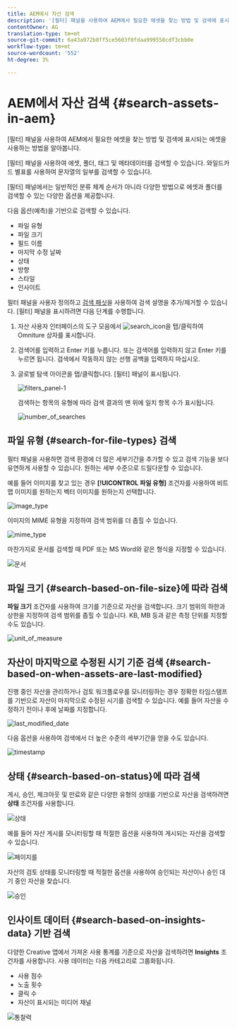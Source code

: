 ```yaml
---
title: AEM에서 자산 검색
description: '[필터] 패널을 사용하여 AEM에서 필요한 에셋을 찾는 방법 및 검색에 표시되는 에셋을 사용하는 방법을 알아봅니다.'
contentOwner: AG
translation-type: tm+mt
source-git-commit: 6a43a972b8ff5ce5603f0fdaa999558cdf3cbb0e
workflow-type: tm+mt
source-wordcount: '552'
ht-degree: 3%

---
```



# AEM에서 자산 검색 {#search-assets-in-aem}

[필터] 패널을 사용하여 AEM에서 필요한 에셋을 찾는 방법 및 검색에 표시되는 에셋을 사용하는 방법을 알아봅니다.

[필터] 패널을 사용하여 에셋, 폴더, 태그 및 메타데이터를 검색할 수 있습니다. 와일드카드 별표를 사용하여 문자열의 일부를 검색할 수 있습니다.

[필터] 패널에서는 일반적인 분류 체계 순서가 아니라 다양한 방법으로 에셋과 폴더를 검색할 수 있는 다양한 옵션을 제공합니다.

다음 옵션(예측)을 기반으로 검색할 수 있습니다.

* 파일 유형
* 파일 크기
* 필드 이름
* 마지막 수정 날짜
* 상태
* 방향
* 스타일
* 인사이트

<!-- TBD keystroke 65 article and port applicable changes here. This content goes. -->

필터 패널을 사용자 정의하고 [검색 패싯](search-facets.md)을 사용하여 검색 설명을 추가/제거할 수 있습니다. [필터] 패널을 표시하려면 다음 단계를 수행합니다.

1. 자산 사용자 인터페이스의 도구 모음에서 ![search_icon](assets/search_icon.png)을 탭/클릭하여 Omniture 상자를 표시합니다.
1. 검색어를 입력하고 Enter 키를 누릅니다. 또는 검색어를 입력하지 않고 Enter 키를 누르면 됩니다. 검색에서 작동하지 않는 선행 공백을 입력하지 마십시오.

1. 글로벌 탐색 아이콘을 탭/클릭합니다. [필터] 패널이 표시됩니다.

   ![filters_panel-1](assets/filters_panel-1.png)

   검색하는 항목의 유형에 따라 검색 결과의 맨 위에 일치 항목 수가 표시됩니다.

   ![number_of_searches](assets/number_of_searches.png)

## 파일 유형 {#search-for-file-types} 검색

필터 패널을 사용하면 검색 환경에 더 많은 세부기간을 추가할 수 있고 검색 기능을 보다 유연하게 사용할 수 있습니다. 원하는 세부 수준으로 드릴다운할 수 있습니다.

예를 들어 이미지를 찾고 있는 경우 **[!UICONTROL 파일 유형]** 조건자를 사용하여 비트맵 이미지를 원하는지 벡터 이미지를 원하는지 선택합니다.

![image_type](assets/image_type.png)

이미지의 MIME 유형을 지정하여 검색 범위를 더 좁힐 수 있습니다.

![mime_type](assets/mime_type.png)

마찬가지로 문서를 검색할 때 PDF 또는 MS Word와 같은 형식을 지정할 수 있습니다.

![문서](assets/documents.png)

## 파일 크기 {#search-based-on-file-size}에 따라 검색

**파일 크기** 조건자를 사용하여 크기를 기준으로 자산을 검색합니다. 크기 범위의 하한과 상한을 지정하여 검색 범위를 좁힐 수 있습니다. KB, MB 등과 같은 측정 단위를 지정할 수도 있습니다.

![unit_of_measure](assets/unit_of_measure.png)

## 자산이 마지막으로 수정된 시기 기준 검색 {#search-based-on-when-assets-are-last-modified}

진행 중인 자산을 관리하거나 검토 워크플로우를 모니터링하는 경우 정확한 타임스탬프를 기반으로 자산이 마지막으로 수정된 시기를 검색할 수 있습니다. 예를 들어 자산을 수정하기 전이나 후에 날짜를 지정합니다.

![last_modified_date](assets/last_modified_dates.png)

다음 옵션을 사용하여 검색에서 더 높은 수준의 세부기간을 얻을 수도 있습니다.

![timestamp](assets/timestamp.png)

## 상태 {#search-based-on-status}에 따라 검색

게시, 승인, 체크아웃 및 만료와 같은 다양한 유형의 상태를 기반으로 자산을 검색하려면 **상태** 조건자를 사용합니다.

![상태](assets/status.png)

예를 들어 자산 게시를 모니터링할 때 적절한 옵션을 사용하여 게시되는 자산을 검색할 수 있습니다.

![페이지를](assets/publish.png)

자산의 검토 상태를 모니터링할 때 적절한 옵션을 사용하여 승인되는 자산이나 승인 대기 중인 자산을 찾습니다.

![승인](assets/approval.png)

## 인사이트 데이터 {#search-based-on-insights-data} 기반 검색

다양한 Creative 앱에서 가져온 사용 통계를 기준으로 자산을 검색하려면 **Insights** 조건자를 사용합니다. 사용 데이터는 다음 카테고리로 그룹화됩니다.

* 사용 점수
* 노출 횟수
* 클릭 수
* 자산이 표시되는 미디어 채널

![통찰력](assets/insights.png)
